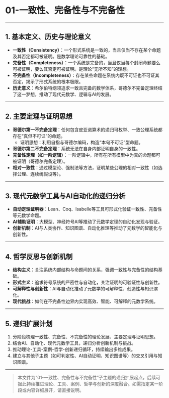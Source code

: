 # 01-一致性、完备性与不完备性

---

## 1. 基本定义、历史与理论意义

- **一致性（Consistency）**：一个形式系统是一致的，当且仅当不存在某个命题及其否定都可被证明。是数学理论可靠性的基础。
- **完备性（Completeness）**：一个系统是完备的，当且仅当每个封闭命题要么可被证明，要么其否定可被证明。是理论“无所不知”的理想。
- **不完备性（Incompleteness）**：存在某些命题在系统内既不可证也不可证其否定，揭示了形式系统的根本极限。
- **历史意义**：希尔伯特纲领追求一致且完备的数学体系，哥德尔不完备定理终结了这一梦想，推动了现代元数学、逻辑与AI的发展。

---

## 2. 主要定理与证明思想

- **哥德尔第一不完备定理**：任何包含皮亚诺算术的递归可枚举、一致公理系统都存在“真但不可证”的命题。
  - 证明思想：利用自指与哥德尔编码，构造“本句不可证”型命题。
- **哥德尔第二不完备定理**：系统无法在自身内部证明自身的一致性。
- **完备性定理（如一阶逻辑）**：一阶逻辑中，所有在所有模型中为真的命题都可被证明（哥德尔完备定理）。
- **相对一致性**：通过模型论、强制法等方法，证明某些公理的相对一致性（如选择公理、连续统假设等）。

---

## 3. 现代元数学工具与AI自动化的递归分析

- **自动定理证明器**：Lean、Coq、Isabelle等工具可形式化验证一致性、完备性等元数学命题。
- **AI辅助证明**：大模型、神经符号AI等推动了元数学定理的自动化发现与验证。
- **创新机制**：AI与人类协作、知识图谱、自动化推理等推动了元数学的智能化与创新性。

---

## 4. 哲学反思与创新机制

- **结构主义**：关注系统内部结构与命题间的关系，强调一致性与完备性的结构基础。
- **形式主义**：追求符号系统的严密性与自动化，关注证明的可验证性与创新性。
- **可解释性与创新性**：AI与自动化推动了元数学的可解释性、创造性与知识演化。
- **现代挑战**：如何在不完备性边界内实现高效、智能、可解释的元数学系统。

---

## 5. 递归扩展计划

1. 分阶段梳理一致性、完备性、不完备性的理论发展、主要定理与证明思想。
2. 结合AI、自动化、现代元数学工具，递归分析创新机制与挑战。
3. 推动理论-工具-案例-哲学-创新递归循环，持续输出多维成果。
4. 建立与其他子主题（如可判定性、AI自动证明、知识图谱等）的交叉引用与知识图谱。

---

> 本文件为“01-一致性、完备性与不完备性”子主题的递归扩展起点，后续可据此持续推进理论、工具、案例、哲学与创新的深度融合。如需指定某一阶段或内容详细展开，请直接说明。
